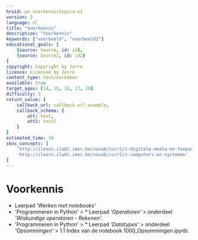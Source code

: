 ```yaml
---
hruid: pn_voorkennislogica-v1
version: 3
language: nl
title: "Voorkennis"
description: "Voorkennis"
keywords: ["voorbeeld", "voorbeeld2"]
educational_goals: [
    {source: Source, id: id}, 
    {source: Source2, id: id2}
]
copyright: Copyright by Jerro
licence: Licenced by Jerro
content_type: text/markdown
available: true
target_ages: [14, 15, 16, 17, 18]
difficulty: 3
return_value: {
    callback_url: callback-url-example,
    callback_schema: {
        att: test,
        att2: test2
    }
}
estimated_time: 10
skos_concepts: [
    'http://ilearn.ilabt.imec.be/vocab/curr1/s-digitale-media-en-toepassingen', 
    'http://ilearn.ilabt.imec.be/vocab/curr1/s-computers-en-systemen'
]
---
```

# Voorkennis
* Leerpad *'Werken met notebooks'*
* 'Programmeren in Python' > * Leerpad *'Operatoren'* > onderdeel *'Wiskundige operatoren - Rekenen'*. 
* 'Programmeren in Python' > * Leerpad *'Datatypes'* > onderdeel *'Opsommingen'* > 1.1 Index van de notebook 1000_Opsommingen.ipynb.
